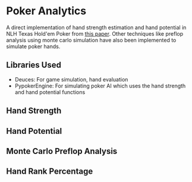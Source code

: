 # Poker Analytics 

A direct implementation of hand strength estimation and hand potential in NLH Texas Hold'em Poker from [this paper](https://cdn.aaai.org/AAAI/1998/AAAI98-070.pdf). Other techniques like preflop analysis using monte carlo simulation have also been implemented to simulate poker hands.

## Libraries Used 

* Deuces: For game simulation, hand evaluation
* PypokerEngine: For simulating poker AI which uses the hand strength and hand potential functions

## Hand Strength

## Hand Potential

## Monte Carlo Preflop Analysis

## Hand Rank Percentage
